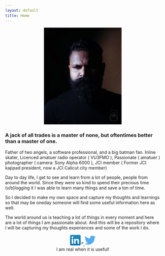 ```yaml
---
layout: default
title: Home
---
```


<div style="text-align:center;">
    <img src="images/dp_self_moody.jpg"
    style="width:50%;margin:0px auto;"/>
</div>

<h3>A jack of all trades is a master of none, but oftentimes better than a master of one.</h3>

Father of two angels, a software professional, and a big batman fan.
Inline skater, Licenced amatuer radio operator ( VU3FMO ), Passionate ( amatuer ) photographer ( camera: Sony Alpha 6000 ), JCI member ( Former JCI kappad president, now a JCI Calicut city member)

Day to day life, I get to see and learn from a lot of people, people from around the world. Since they were so kind to spend their precious time (v/b)logging it I was able to learn many things and save a ton of time.

So I decided to make my own space and capture my thoughts and learnings so that may be oneday someone will find some useful information here as well.

The world around us is teaching a lot of things in every moment and here are a lot of things I am passionate about. And this will be a repository where I will be capturing my thoughts experiences and some of the work I do.

<div style="text-align:center;">
  <a
    href="https://www.linkedin.com/in/muhammed-basil-377b5218" target="_blank" category="HOME_SOCIAL_LINK"
    label="LINKEDIN" event="CLICK" action="CLICK"
    class="socialicon">
      <img src="images/linkedin_logo_in_nav_44x36.png" style="width:44px;">
    </a>
    <a href="https://twitter.com/muhammedbasilsk" target="_blank" category="HOME_SOCIAL_LINK" label="TWITTER"
      event="CLICK" action="CLICK"
      class="socialicon">
        <img src="images/twitter-128.png" style="width:36px;">
    </a>
</div>

<div
  style="text-align:center;"
>
  I am real when it is useful!
</div>
